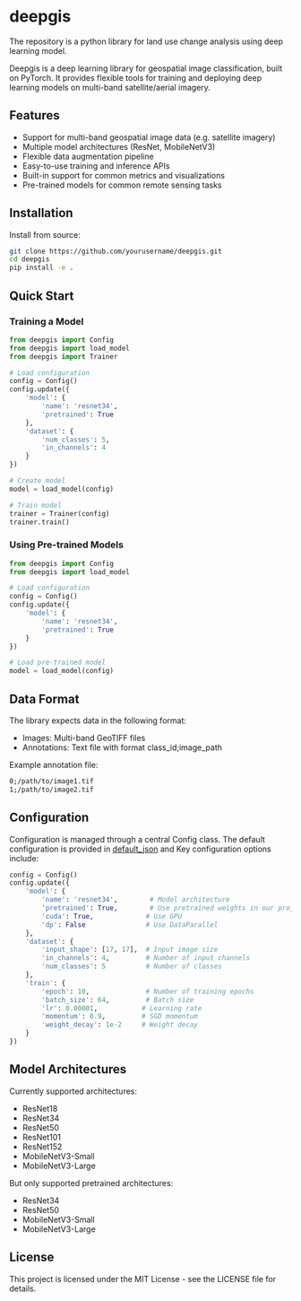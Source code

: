 # deepgis
The repository is a python library for land use change analysis using deep learning model.

Deepgis is a deep learning library for geospatial image classification, built on PyTorch. It provides flexible tools for training and deploying deep learning models on multi-band satellite/aerial imagery.

## Features

- Support for multi-band geospatial image data (e.g. satellite imagery)
- Multiple model architectures (ResNet, MobileNetV3)
- Flexible data augmentation pipeline
- Easy-to-use training and inference APIs
- Built-in support for common metrics and visualizations
- Pre-trained models for common remote sensing tasks

## Installation
Install from source:

```bash
git clone https://github.com/yourusername/deepgis.git
cd deepgis
pip install -e .
```

## Quick Start
### Training a Model

```python
from deepgis import Config
from deepgis import load_model
from deepgis import Trainer

# Load configuration
config = Config()
config.update({
    'model': {
        'name': 'resnet34',
        'pretrained': True
    },
    'dataset': {
        'num_classes': 5,
        'in_channels': 4
    }
})

# Create model
model = load_model(config)

# Train model
trainer = Trainer(config)
trainer.train()
```

### Using Pre-trained Models

```python
from deepgis import Config
from deepgis import load_model

# Load configuration
config = Config()
config.update({
    'model': {
        'name': 'resnet34',
        'pretrained': True
    }
})

# Load pre-trained model
model = load_model(config)
```

## Data Format
The library expects data in the following format:
- Images: Multi-band GeoTIFF files
- Annotations: Text file with format class_id;image_path

Example annotation file:

```txt
0;/path/to/image1.tif
1;/path/to/image2.tif
```

## Configuration
Configuration is managed through a central Config class. The default configuration is provided in [default_json](https://github.com/Knight0132/deepgis/blob/main/deepgis/deepgis/config/default_config.json) and Key configuration options include:

```python
config = Config()
config.update({
    'model': {
        'name': 'resnet34',        # Model architecture
        'pretrained': True,        # Use pretrained weights in our project. If you don't want to use the pretrained weight provided in our project, you should input False 
        'cuda': True,             # Use GPU
        'dp': False               # Use DataParallel
    },
    'dataset': {
        'input_shape': [17, 17],  # Input image size
        'in_channels': 4,         # Number of input channels
        'num_classes': 5          # Number of classes
    },
    'train': {
        'epoch': 10,              # Number of training epochs
        'batch_size': 64,         # Batch size
        'lr': 0.00001,           # Learning rate
        'momentum': 0.9,         # SGD momentum
        'weight_decay': 1e-2     # Weight decay
    }
})
```

## Model Architectures
Currently supported architectures:
- ResNet18
- ResNet34
- ResNet50
- ResNet101
- ResNet152
- MobileNetV3-Small
- MobileNetV3-Large

But only supported pretrained architectures:
- ResNet34
- ResNet50
- MobileNetV3-Small
- MobileNetV3-Large

## License
This project is licensed under the MIT License - see the LICENSE file for details.


